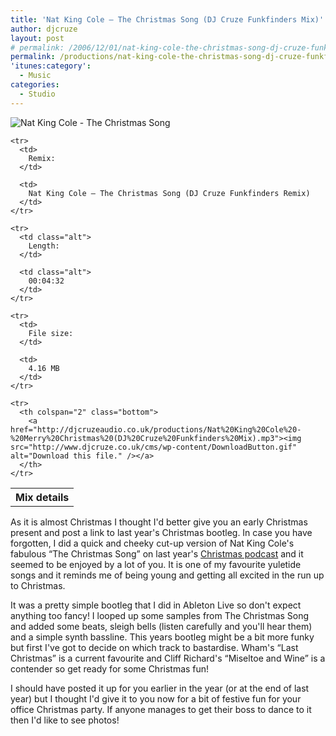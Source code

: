 ```yaml
---
title: 'Nat King Cole – The Christmas Song (DJ Cruze Funkfinders Mix)'
author: djcruze
layout: post
# permalink: /2006/12/01/nat-king-cole-the-christmas-song-dj-cruze-funkfinders-mix/
permalink: /productions/nat-king-cole-the-christmas-song-dj-cruze-funkfinders-mix/
'itunes:category':
  - Music
categories:
  - Studio
---
```


<img src='/cms/wp-content/natkingcole.gif' alt='Nat King Cole - The Christmas Song' class="normal" />

<div class="download">
  <table summary="Details of this mix" cellspacing="0">
    <tr>
      <th colspan="2" class="top">
        Mix details
      </th>
    </tr>
    
    <tr>
      <td>
        Remix:
      </td>
      
      <td>
        Nat King Cole – The Christmas Song (DJ Cruze Funkfinders Remix)
      </td>
    </tr>
    
    <tr>
      <td class="alt">
        Length:
      </td>
      
      <td class="alt">
        00:04:32
      </td>
    </tr>
    
    <tr>
      <td>
        File size:
      </td>
      
      <td>
        4.16 MB
      </td>
    </tr>
    
    <tr>
      <th colspan="2" class="bottom">
        <a href="http://djcruzeaudio.co.uk/productions/Nat%20King%20Cole%20-%20Merry%20Christmas%20(DJ%20Cruze%20Funkfinders%20Mix).mp3"><img src="http://www.djcruze.co.uk/cms/wp-content/DownloadButton.gif" alt="Download this file." /></a>
      </th>
    </tr>
  </table>
</div>

As it is almost Christmas I thought I'd better give you an early Christmas present and post a link to last year's Christmas bootleg. In case you have forgotten, I did a quick and cheeky cut-up version of Nat King Cole's fabulous &#8220;The Christmas Song&#8221; on last year's [Christmas podcast][1] and it seemed to be enjoyed by a lot of you. It is one of my favourite yuletide songs and it reminds me of being young and getting all excited in the run up to Christmas.

It was a pretty simple bootleg that I did in Ableton Live so don't expect anything too fancy! I looped up some samples from The Christmas Song and added some beats, sleigh bells (listen carefully and you'll hear them) and a simple synth bassline. This years bootleg might be a bit more funky but first I've got to decide on which track to bastardise. Wham's &#8220;Last Christmas&#8221; is a current favourite and Cliff Richard's &#8220;Miseltoe and Wine&#8221; is a contender so get ready for some Christmas fun!

I should have posted it up for you earlier in the year (or at the end of last year) but I thought I'd give it to you now for a bit of festive fun for your office Christmas party. If anyone manages to get their boss to dance to it then I'd like to see photos!

[1]: http://www.djcruze.co.uk/cms/2005/12/22/episode-7-merry-christmas/

